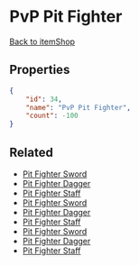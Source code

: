 # PvP Pit Fighter

<no description available>

[Back to itemShop](../item-shops.md)

## Properties

```json
{
    "id": 34,
    "name": "PvP Pit Fighter",
    "count": -100
}
```

## Related

- [Pit Fighter Sword](../items/607-pit-fighter-sword.md)
- [Pit Fighter Dagger](../items/610-pit-fighter-dagger.md)
- [Pit Fighter Staff](../items/613-pit-fighter-staff.md)
- [Pit Fighter Sword](../items/608-pit-fighter-sword.md)
- [Pit Fighter Dagger](../items/611-pit-fighter-dagger.md)
- [Pit Fighter Staff](../items/614-pit-fighter-staff.md)
- [Pit Fighter Sword](../items/609-pit-fighter-sword.md)
- [Pit Fighter Dagger](../items/612-pit-fighter-dagger.md)
- [Pit Fighter Staff](../items/615-pit-fighter-staff.md)

